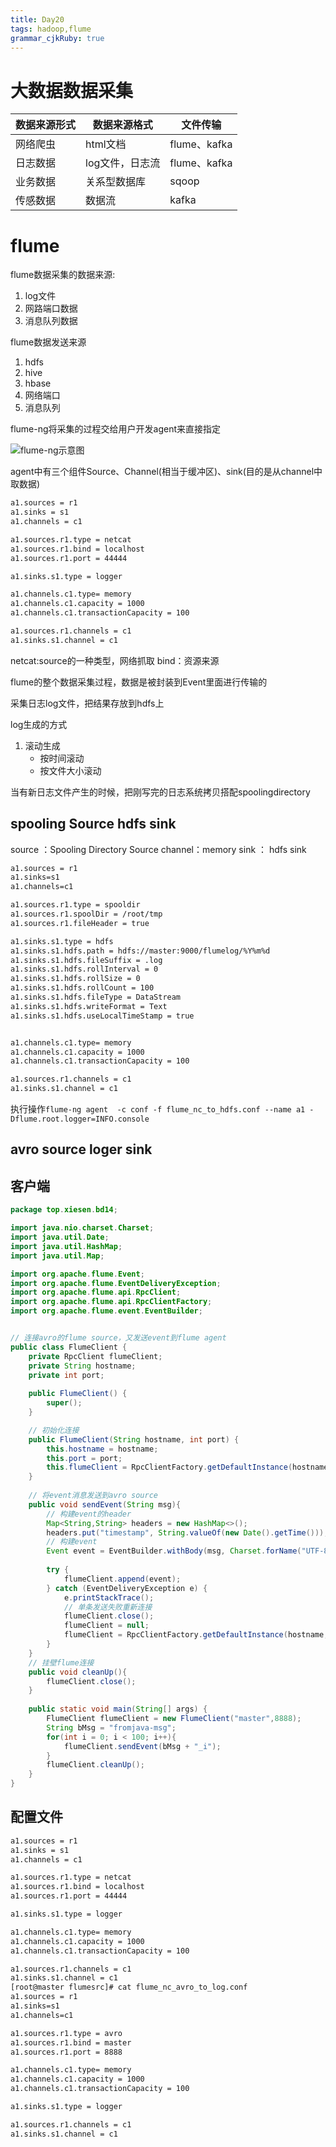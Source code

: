 ```yaml
---
title: Day20
tags: hadoop,flume
grammar_cjkRuby: true
---
```


# 大数据数据采集

| 数据来源形式    |  数据来源格式   |  文件传输   |
| --- | --- | --- |
|  网络爬虫   |html文档    | flume、kafka    |
| 日志数据    |   log文件，日志流  |  flume、kafka   |
|  业务数据   |  关系型数据库   |    sqoop |
|  传感数据   |  数据流   |  kafka   |

# flume

flume数据采集的数据来源:
1. log文件
2. 网路端口数据
3. 消息队列数据

flume数据发送来源
1. hdfs
2. hive
3. hbase
4. 网络端口
5. 消息队列

flume-ng将采集的过程交给用户开发agent来直接指定

![flume-ng示意图][1]

agent中有三个组件Source、Channel(相当于缓冲区)、sink(目的是从channel中取数据)


``` xml
a1.sources = r1
a1.sinks = s1
a1.channels = c1

a1.sources.r1.type = netcat
a1.sources.r1.bind = localhost
a1.sources.r1.port = 44444

a1.sinks.s1.type = logger

a1.channels.c1.type= memory
a1.channels.c1.capacity = 1000
a1.channels.c1.transactionCapacity = 100

a1.sources.r1.channels = c1
a1.sinks.s1.channel = c1
```

netcat:source的一种类型，网络抓取
bind：资源来源

flume的整个数据采集过程，数据是被封装到Event里面进行传输的

采集日志log文件，把结果存放到hdfs上

log生成的方式
1. 滚动生成
	- 按时间滚动
	- 按文件大小滚动

当有新日志文件产生的时候，把刚写完的日志系统拷贝搭配spoolingdirectory


## spooling Source hdfs sink
source ：Spooling Directory Source
channel：memory
sink ： hdfs sink

``` xml
a1.sources = r1
a1.sinks=s1
a1.channels=c1

a1.sources.r1.type = spooldir
a1.sources.r1.spoolDir = /root/tmp
a1.sources.r1.fileHeader = true

a1.sinks.s1.type = hdfs
a1.sinks.s1.hdfs.path = hdfs://master:9000/flumelog/%Y%m%d
a1.sinks.s1.hdfs.fileSuffix = .log
a1.sinks.s1.hdfs.rollInterval = 0
a1.sinks.s1.hdfs.rollSize = 0
a1.sinks.s1.hdfs.rollCount = 100
a1.sinks.s1.hdfs.fileType = DataStream
a1.sinks.s1.hdfs.writeFormat = Text
a1.sinks.s1.hdfs.useLocalTimeStamp = true


a1.channels.c1.type= memory
a1.channels.c1.capacity = 1000
a1.channels.c1.transactionCapacity = 100

a1.sources.r1.channels = c1
a1.sinks.s1.channel = c1
```

执行操作`flume-ng agent  -c conf -f flume_nc_to_hdfs.conf --name a1 -Dflume.root.logger=INFO.console`

## avro source loger sink

## 客户端

``` java
package top.xiesen.bd14;

import java.nio.charset.Charset;
import java.util.Date;
import java.util.HashMap;
import java.util.Map;

import org.apache.flume.Event;
import org.apache.flume.EventDeliveryException;
import org.apache.flume.api.RpcClient;
import org.apache.flume.api.RpcClientFactory;
import org.apache.flume.event.EventBuilder;


// 连接avro的flume source，又发送event到flume agent
public class FlumeClient {
	private RpcClient flumeClient;
	private String hostname;
	private int port;
	
	public FlumeClient() {
		super();
	}

	// 初始化连接
	public FlumeClient(String hostname, int port) {
		this.hostname = hostname;
		this.port = port;
		this.flumeClient = RpcClientFactory.getDefaultInstance(hostname, port); 
	}
	
	// 将event消息发送到avro source
	public void sendEvent(String msg){
		// 构建event的header
		Map<String,String> headers = new HashMap<>();
		headers.put("timestamp", String.valueOf(new Date().getTime()));
		// 构建event
		Event event = EventBuilder.withBody(msg, Charset.forName("UTF-8"), headers);
		
		try {
			flumeClient.append(event);
		} catch (EventDeliveryException e) {
			e.printStackTrace();
			// 单条发送失败重新连接
			flumeClient.close();
			flumeClient = null;
			flumeClient = RpcClientFactory.getDefaultInstance(hostname, port);
		}
	}
	// 挂壁flume连接
	public void cleanUp(){
		flumeClient.close();
	}
	
	public static void main(String[] args) {
		FlumeClient flumeClient = new FlumeClient("master",8888);
		String bMsg = "fromjava-msg";
		for(int i = 0; i < 100; i++){
			flumeClient.sendEvent(bMsg + "_i");
		}
		flumeClient.cleanUp();
	}
}
```

## 配置文件

``` xml
a1.sources = r1
a1.sinks = s1 
a1.channels = c1

a1.sources.r1.type = netcat
a1.sources.r1.bind = localhost
a1.sources.r1.port = 44444

a1.sinks.s1.type = logger

a1.channels.c1.type= memory
a1.channels.c1.capacity = 1000
a1.channels.c1.transactionCapacity = 100

a1.sources.r1.channels = c1
a1.sinks.s1.channel = c1
[root@master flumesrc]# cat flume_nc_avro_to_log.conf 
a1.sources = r1
a1.sinks=s1
a1.channels=c1

a1.sources.r1.type = avro
a1.sources.r1.bind = master
a1.sources.r1.port = 8888

a1.channels.c1.type= memory
a1.channels.c1.capacity = 1000
a1.channels.c1.transactionCapacity = 100

a1.sinks.s1.type = logger

a1.sources.r1.channels = c1
a1.sinks.s1.channel = c1
```




  [1]: https://www.github.com/xiesen310/notes_Images/raw/master/images/1509931626942.jpg